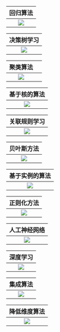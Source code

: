 ## 

|         回归算法         |
| :----------------------: |
| ![](readme/81.003-1.jpg) |

|        决策树学习        |
| :----------------------: |
| ![](readme/81.003-4.png) |

|         聚类算法         |      |
| :----------------------: | :--: |
| ![](readme/81.003-7.jpg) |      |

|       基于核的算法       |
| :----------------------: |
| ![](readme/81.003-6.jpg) |





|       关联规则学习       |
| :----------------------: |
| ![](readme/81.003-8.jpg) |





|        贝叶斯方法        |
| :----------------------: |
| ![](readme/81.003-5.jpg) |







|      基于实例的算法      |
| :----------------------: |
| ![](readme/81.003-2.jpg) |







|        正则化方法        |
| :----------------------: |
| ![](readme/81.003-3.jpg) |





|       人工神经网络       |
| :----------------------: |
| ![](readme/81.003-9.png) |





|         深度学习          |
| :-----------------------: |
| ![](readme/81.003-10.jpg) |

|         集成算法          |
| :-----------------------: |
| ![](readme/81.003-12.jpg) |

|       降低维度算法        |
| :-----------------------: |
| ![](readme/81.003-11.jpg) |

